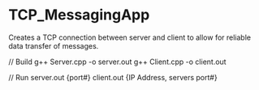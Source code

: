 # TCP_MessagingApp
Creates a TCP connection between server and client to allow for reliable data transfer of messages. 

// Build
  g++ Server.cpp -o server.out
  g++ Client.cpp -o client.out
  
 // Run
  server.out {port#}
  client.out {IP Address, servers port#}

